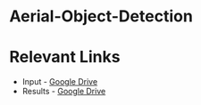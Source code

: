 # Aerial-Object-Detection

# Relevant Links

- Input - [Google Drive](https://drive.google.com/drive/folders/1o0im8-tGkAw7SKBxE1bdj_wJcttNRxA5?usp=sharing)
- Results - [Google Drive](https://drive.google.com/open?id=1qqFFbN8OvsqLNtFi_6oA3mgOSUntEL2_)
